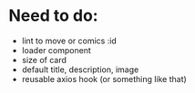 # Need to do:

- lint to move or comics :id
- loader component
- size of card
- default title, description, image 
- reusable axios hook (or something like that)
